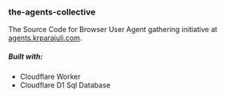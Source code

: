 ### the-agents-collective

The Source Code for  Browser User Agent gathering initiative at [agents.krparajuli.com](agents.krparajuli.com).

##### Built with:
* Cloudflare Worker
* Cloudflare D1 Sql Database

